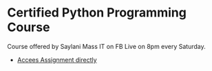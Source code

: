 # Certified Python Programming Course 
Course offered by Saylani Mass IT on FB Live on 8pm every Saturday. 

- [Accees Assignment directly ](https://github.com/engineerbaz/Certified-Python-Saylani-/blob/master/assignments/assignment-1.md)
